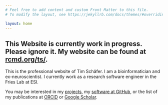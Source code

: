 ```yaml
---
# Feel free to add content and custom Front Matter to this file.
# To modify the layout, see https://jekyllrb.com/docs/themes/#overriding-theme-defaults

layout: home
---
```


## This Website is currently work in progress. Please ignore it. My website can be found at [rcmd.org/ts/](https://rcmd.org/ts/).

This is the professional website of Tim Schäfer. I am a bioinformatician and ex-neuroscientist. I currently work as a research software engineer in the Fries Lab at ESI.

You may be interested in my [projects](./projects), my [software at GitHub](https://github.com/dfsp-spirit), or the list of my publications at [ORCID](https://orcid.org/0000-0002-3683-8070) or [Google Scholar](https://scholar.google.de/citations?user=VNkzzhgAAAAJ).
